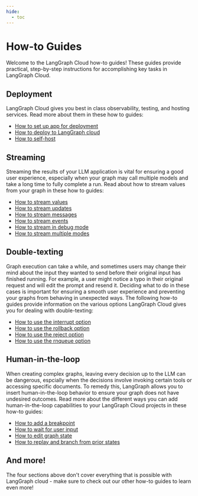 ```yaml
---
hide:
  - toc
---
```


# How-to Guides

Welcome to the LangGraph Cloud how-to guides! These guides provide practical, step-by-step instructions for accomplishing key tasks in LangGraph Cloud.

## Deployment

LangGraph Cloud gives you best in class observability, testing, and hosting services. Read more about them in these how to guides:

- [How to set up app for deployment](https://langchain-ai.github.io/langgraph/cloud/deployment/setup/)
- [How to deploy to LangGraph cloud](https://langchain-ai.github.io/langgraph/cloud/deployment/cloud/)
- [How to self-host](https://langchain-ai.github.io/langgraph/cloud/deployment/self_hosted/)

## Streaming

Streaming the results of your LLM application is vital for ensuring a good user experience, especially when your graph may call multiple models and take a long time to fully complete a run. Read about how to stream values from your graph in these how to guides:

- [How to stream values](https://langchain-ai.github.io/langgraph/cloud/how-tos/cloud_examples/stream_values/)
- [How to stream updates](https://langchain-ai.github.io/langgraph/cloud/how-tos/cloud_examples/stream_updates/)
- [How to stream messages](https://langchain-ai.github.io/langgraph/cloud/how-tos/cloud_examples/stream_messages/)
- [How to stream events](https://langchain-ai.github.io/langgraph/cloud/how-tos/cloud_examples/stream_events/)
- [How to stream in debug mode](https://langchain-ai.github.io/langgraph/cloud/how-tos/cloud_examples/stream_debug/)
- [How to stream multiple modes](https://langchain-ai.github.io/langgraph/cloud/how-tos/cloud_examples/stream_multiple/)

## Double-texting

Graph execution can take a while, and sometimes users may change their mind about the input they wanted to send before their original input has finished running. For example, a user might notice a typo in their original request and will edit the prompt and resend it. Deciding what to do in these cases is important for ensuring a smooth user experience and preventing your graphs from behaving in unexpected ways. The following how-to guides provide information on the various options LangGraph Cloud gives you for dealing with double-texting:

- [How to use the interrupt option](https://langchain-ai.github.io/langgraph/cloud/how-tos/cloud_examples/interrupt_concurrent/)
- [How to use the rollback option](https://langchain-ai.github.io/langgraph/cloud/how-tos/cloud_examples/rollback_concurrent/)
- [How to use the reject option](https://langchain-ai.github.io/langgraph/cloud/how-tos/cloud_examples/reject_concurrent/)
- [How to use the rnqueue option](https://langchain-ai.github.io/langgraph/cloud/how-tos/cloud_examples/enqueue_concurrent/)

## Human-in-the-loop

When creating complex graphs, leaving every decision up to the LLM can be dangerous, espcially when the decisions involve invoking certain tools or accessing specific documents. To remedy this, LangGraph allows you to insert human-in-the-loop behavior to ensure your graph does not have undesired outcomes. Read more about the different ways you can add human-in-the-loop capabilities to your LangGraph Cloud projects in these how-to guides:

- [How to add a breakpoint](https://langchain-ai.github.io/langgraph/cloud/how-tos/cloud_examples/human_in_the_loop_breakpoint/)
- [How to wait for user input](https://langchain-ai.github.io/langgraph/cloud/how-tos/cloud_examples/human_in_the_loop_user_input/)
- [How to edit graph state](https://langchain-ai.github.io/langgraph/cloud/how-tos/cloud_examples/human_in_the_loop_edit_state/)
- [How to replay and branch from prior states](https://langchain-ai.github.io/langgraph/cloud/how-tos/cloud_examples/human_in_the_loop_time_travel/)

## And more!

The four sections above don't cover everything that is possible with LangGraph cloud - make sure to check out our other how-to guides to learn even more!